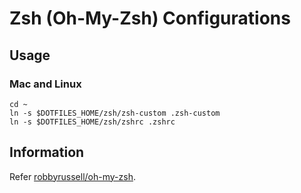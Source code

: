 Zsh (Oh-My-Zsh) Configurations
===================

Usage
-----

### Mac and Linux ###

```shell
cd ~
ln -s $DOTFILES_HOME/zsh/zsh-custom .zsh-custom
ln -s $DOTFILES_HOME/zsh/zshrc .zshrc
```

Information
-----------

Refer [robbyrussell/oh-my-zsh](https://github.com/robbyrussell/oh-my-zsh).
